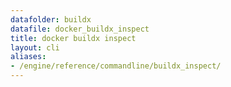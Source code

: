 ```yaml
---
datafolder: buildx
datafile: docker_buildx_inspect
title: docker buildx inspect
layout: cli
aliases:
- /engine/reference/commandline/buildx_inspect/
---
```


<!--
This page is automatically generated from Docker's source code. If you want to
suggest a change to the text that appears here, open a ticket or pull request
in the source repository on GitHub:

https://github.com/docker/buildx
-->
